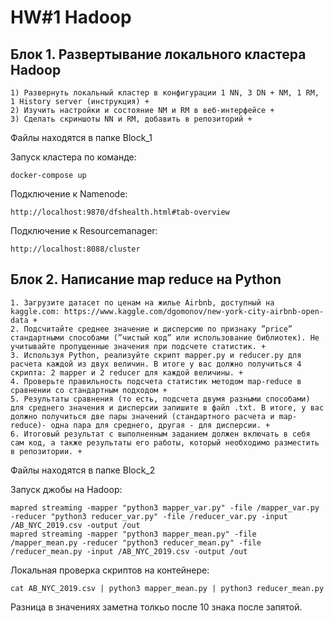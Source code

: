 # HW#1 Hadoop

## Блок 1. Развертывание локального кластера Hadoop
~~~
1) Развернуть локальный кластер в конфигурации 1 NN, 3 DN + NM, 1 RM, 1 History server (инструкция) +
2) Изучить настройки и состояние NM и RM в веб-интерфейсе +
3) Сделать скриншоты NN и RM, добавить в репозиторий +
~~~
Файлы находятся в папке Block_1

Запуск кластера по команде: 
```
docker-compose up
```
Подключение к Namenode:
```
http://localhost:9870/dfshealth.html#tab-overview
```
Подключение к Resourcemanager:
```
http://localhost:8088/cluster
```
## Блок 2. Написание map reduce на Python
~~~
1. Загрузите датасет по ценам на жилье Airbnb, доступный на kaggle.com: https://www.kaggle.com/dgomonov/new-york-city-airbnb-open-data +
2. Подсчитайте среднее значение и дисперсию по признаку ”price” стандартными способами (”чистый код” или использование библиотек). Не учитывайте пропущенные значения при подсчете статистик. +
3. Используя Python, реализуйте скрипт mapper.py и reducer.py для расчета каждой из двух величин. В итоге у вас должно получиться 4 скрипта: 2 mapper и 2 reducer для каждой величины. +
4. Проверьте правильность подсчета статистик методом map-reduce в сравнении со стандартным подходом +
5. Результаты сравнения (то есть, подсчета двумя разными способами) для среднего значения и дисперсии запишите в файл .txt. В итоге, у вас должно получиться две пары значений (стандартного расчета и map-reduce)- одна пара для среднего, другая - для дисперсии. +
6. Итоговый результат с выполненным заданием должен включать в себя сам код, а также результаты его работы, который необходимо разместить в репозитории. +
~~~
Файлы находятся в папке Block_2

Запуск джобы на Hadoop:
```
mapred streaming -mapper "python3 mapper_var.py" -file /mapper_var.py -reducer "python3 reducer_var.py" -file /reducer_var.py -input /AB_NYC_2019.csv -output /out
mapred streaming -mapper "python3 mapper_mean.py" -file /mapper_mean.py -reducer "python3 reducer_mean.py" -file /reducer_mean.py -input /AB_NYC_2019.csv -output /out
```
Локальная проверка скриптов на контейнере:
```
cat AB_NYC_2019.csv | python3 mapper_mean.py | python3 reducer_mean.py
```
Разница в значениях заметна толкьо после 10 знака после запятой.
